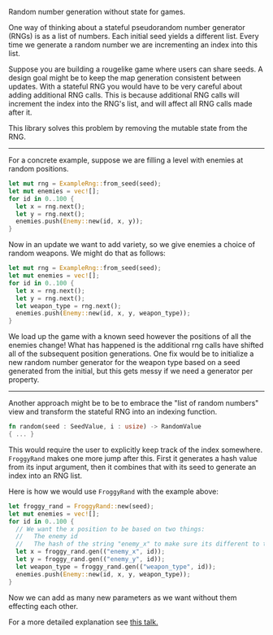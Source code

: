 Random number generation without state for games.

One way of thinking about a stateful pseudorandom number generator (RNGs) is as a list of numbers.
Each initial seed yields a different list.
Every time we generate a random number we are incrementing an index into this list. 

Suppose you are building a rougelike game where users can share seeds.
A design goal might be to keep the map generation consistent between updates.
With a stateful RNG you would have to be very careful about adding additional RNG calls.
This is because additional RNG calls will increment the index into the RNG's list, and will affect all RNG calls made after it.

This library solves this problem by removing the mutable state from the RNG.

---

For a concrete example, suppose we are filling a level with enemies at random positions.

```rust
let mut rng = ExampleRng::from_seed(seed);
let mut enemies = vec![];
for id in 0..100 {
  let x = rng.next();
  let y = rng.next();
  enemies.push(Enemy::new(id, x, y));
}
``` 

Now in an update we want to add variety, so we give enemies a choice of random weapons.
We might do that as follows:

```rust
let mut rng = ExampleRng::from_seed(seed);
let mut enemies = vec![];
for id in 0..100 {
  let x = rng.next();
  let y = rng.next();
  let weapon_type = rng.next();
  enemies.push(Enemy::new(id, x, y, weapon_type));
}
``` 

We load up the game with a known seed however the positions of all the enemies change!
What has happened is the additional rng calls have shifted all of the subsequent position generations.
One fix would be to initialize a new random number generator for the weapon type based on a seed generated from the initial, but this gets messy if we need a generator per property.

---

Another approach might be to be to embrace the "list of random numbers" view and transform the stateful RNG into an indexing function.

```rust
fn random(seed : SeedValue, i : usize) -> RandomValue
{ ... }
```

This would require the user to explicitly keep track of the index somewhere.
`FroggyRand` makes one more jump after this.
First it generates a hash value from its input argument, then it combines that with its seed to generate  an index into an RNG list.

Here is how we would use `FroggyRand` with the example above:

```rust
let froggy_rand = FroggyRand::new(seed);
let mut enemies = vec![];
for id in 0..100 {
  // We want the x position to be based on two things:
  //   The enemy id
  //   The hash of the string "enemy_x" to make sure its different to the y value
  let x = froggy_rand.gen(("enemy_x", id));
  let y = froggy_rand.gen(("enemy_y", id));
  let weapon_type = froggy_rand.gen(("weapon_type", id));
  enemies.push(Enemy::new(id, x, y, weapon_type));
}
``` 

Now we can add as many new parameters as we want without them effecting each other. 

For a more detailed explanation see
[this talk.](https://www.youtube.com/watch?v=e4b--cyXEsM)
